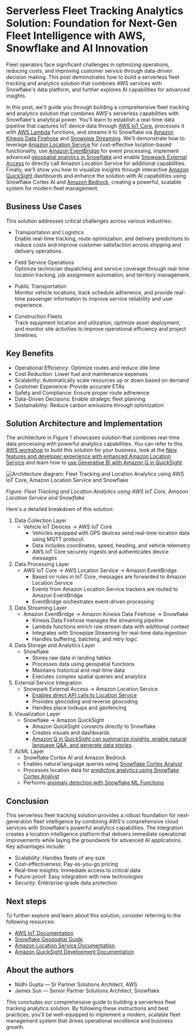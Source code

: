 # Serverless Fleet Tracking Analytics Solution: Foundation for Next-Gen Fleet Intelligence with AWS, Snowflake and AI Innovation

Fleet operators face significant challenges in optimizing operations, reducing costs, and improving customer service through data-driven decision making. This post demonstrates how to build a serverless fleet tracking and analytics solution that combines AWS services with Snowflake's data platform, and further explores AI capabilities for advanced insights.

In this post, we'll guide you through building a comprehensive fleet tracking and analytics solution that combines AWS's serverless capabilities with Snowflake's analytical power. You'll learn to establish a real-time data pipeline that captures IoT device data through [AWS IoT Core](https://aws.amazon.com/iot-core/), processes it with [AWS Lambda](https://aws.amazon.com/lambda/) functions, and streams it to Snowflake via [Amazon Kinesis Data Firehose](https://aws.amazon.com/firehose/) and [Snowpipe Streaming](https://docs.snowflake.com/en/user-guide/data-load-snowpipe-streaming-overview). We'll demonstrate how to leverage [Amazon Location Service](https://aws.amazon.com/location/) for cost-effective location-based functionality, use [Amazon EventBridge](https://aws.amazon.com/eventbridge/) for event processing, implement advanced [geospatial analytics in Snowflake](https://www.snowflake.com/en/blog/geospatial-data-insights/) and enable [Snowpark External Access](https://docs.snowflake.com/en/developer-guide/external-network-access/external-network-access-overview) to directly call Amazon Location Service for additional capabilities. Finally, we'll show you how to visualize insights through interactive [Amazon QuickSight](https://aws.amazon.com/quicksight/) dashboards and enhance the solution with AI capabilities using Snowflake Cortex AI and [Amazon Bedrock](https://aws.amazon.com/bedrock/), creating a powerful, scalable system for modern fleet management.

## Business Use Cases

This solution addresses critical challenges across various industries:

- Transportation and Logistics  
    Enable real-time tracking, route optimization, and delivery predictions to reduce costs and improve customer satisfaction across shipping and delivery operations.  

- Field Service Operations  
    Optimize technician dispatching and service coverage through real-time location tracking, job assignment automation, and territory management.  

- Public Transportation  
    Monitor vehicle locations, track schedule adherence, and provide real-time passenger information to improve service reliability and user experience.  

- Construction Fleets  
    Track equipment location and utilization, optimize asset deployment, and monitor site activities to improve operational efficiency and project timelines.

## Key Benefits

- Operational Efficiency: Optimize routes and reduce idle time
- Cost Reduction: Lower fuel and maintenance expenses
- Scalability: Automatically scale resources up or down based on demand
- Customer Experience: Provide accurate ETAs
- Safety and Compliance: Ensure proper route adherence
- Data-Driven Decisions: Enable strategic fleet planning
- Sustainability: Reduce carbon emissions through optimization

## Solution Architecture and Implementation

The architecture in Figure 1 showcases solution that combines real-time data processing with powerful analytics capabilities. You can refer to this [AWS workshop](https://catalog.us-east-1.prod.workshops.aws/workshops/1a500357-3107-41b0-a4dc-7f429c91aa31/en-US) to build this solution for your business, look at the [New features and developer experience with enhanced Amazon Location Service](https://aws.amazon.com/blogs/mobile/new-features-and-developer-experience-with-enhanced-amazon-location-service/) and learn how to [use Generative BI with Amazon Q in QuickSight](https://docs.aws.amazon.com/quicksight/latest/user/quicksight-gen-bi.html).

![Architecture diagram: Fleet Tracking and Location Analytics using AWS IoT Core, Amazon Location Service and Snowflake](https://PLACEHOLDER_UPLOAD_ON_MEDIUM)

*Figure: Fleet Tracking and Location Analytics using AWS IoT Core, Amazon Location Service and Snowflake*

Here's a detailed breakdown of this solution:

1. Data Collection Layer
    - Vehicle IoT Devices → AWS IoT Core
        - Vehicles equipped with GPS devices send real-time location data using MQTT protocol.
        - Data includes coordinates, speed, heading, and vehicle telemetry
        - AWS IoT Core securely ingests and authenticates device messages
2. Data Processing Layer
    - AWS IoT Core → AWS Location Service → Amazon EventBridge
        - Based on rules in IoT Core, messages are forwarded to Amazon Location Service
        - Events from Amazon Location Service trackers are routed to Amazon EventBridge
        - EventBridge orchestrates event-driven processing
3. Data Streaming Layer
    - Amazon EventBridge → Amazon Kinesis Data Firehose → Snowflake
        - Kinesis Data Firehose manages the streaming pipeline
        - Lambda functions enrich raw stream data with additional context
        - Integrates with Snowpipe Streaming for real-time data ingestion
        - Handles buffering, batching, and retry logic
4. Data Storage and Analytics Layer
    - Snowflake
        - Stores raw data in landing tables
        - Processes data using geospatial functions
        - Maintains historical and real-time data
        - Executes complex spatial queries and analytics
5. External Service Integration
    - Snowpark External Access → Amazon Location Service
        - [Enables direct API calls to Location Service](https://medium.com/snowflake/iam-role-auth-with-snowpark-external-access-for-generative-ai-with-snowflake-and-aws-9273bd57f905)
        - Provides geocoding and reverse geocoding
        - Handles place lookups and geofencing
6. Visualization Layer
    - Snowflake → Amazon QuickSight
        - Amazon QuickSight connects directly to Snowflake
        - Creates visuals and dashboards
        - [Amazon Q in QuickSight can summarize insights, enable natural language Q&A, and generate data stories](https://quickstarts.snowflake.com/guide/quickstart-generative-bi-quicksight/index.html?index=..%2F..index#0).
7. AI/ML Layer
    - Snowflake Cortex AI and Amazon Bedrock
    - Enables natural language queries using [Snowflake Cortex Analyst](https://docs.snowflake.com/en/user-guide/snowflake-cortex/cortex-analyst)
    - Processes location data for [predictive analytics using Snowflake Cortex Analyst](https://medium.com/snowflake/talking-to-your-data-descriptive-predictive-analytics-with-snowflake-cortex-1ab5067deca8)
    - Performs [anomaly detection with Snowflake ML Functions](https://quickstarts.snowflake.com/guide/ml_forecasting_ad/index.html?index=..%2F..index#0)

## Conclusion

This serverless fleet tracking solution provides a robust foundation for next-generation fleet intelligence by combining AWS's comprehensive cloud services with Snowflake's powerful analytics capabilities. The integration creates a location intelligence platform that delivers immediate operational improvements while laying the groundwork for advanced AI applications. Key advantages include:

- Scalability: Handles fleets of any size
- Cost-effectiveness: Pay-as-you-go pricing
- Real-time insights: Immediate access to critical data
- Future-proof: Easy integration with new technologies
- Security: Enterprise-grade data protection

## Next steps

To further explore and learn about this solution, consider referring to the following resources:

- [AWS IoT Documentation](https://docs.aws.amazon.com/iot/)
- [Snowflake Geospatial Guide](https://docs.snowflake.com/en/sql-reference/data-types-geospatial)
- [Amazon Location Service Documentation](https://docs.aws.amazon.com/location/)
- [Amazon QuickSight Development Documentation](https://docs.aws.amazon.com/quicksight/)

## About the authors

- Nidhi Gupta — Sr Partner Solutions Architect, AWS
- James Sun — Senior Partner Solutions Architect, Snowflake

This concludes our comprehensive guide to building a serverless fleet tracking analytics solution. By following these instructions and best practices, you'll be well-equipped to implement a modern, scalable fleet management system that drives operational excellence and business growth.